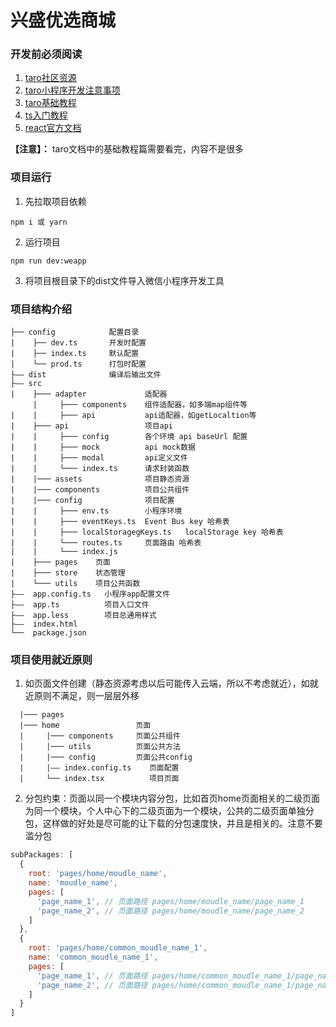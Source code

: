 # 兴盛优选商城

### 开发前必须阅读
1. [taro社区资源](https://taro-docs.jd.com/taro/docs/composition)
2. [taro小程序开发注意事项](https://taro-docs.jd.com/taro/docs/before-dev-remind)
3. [taro基础教程](https://taro-docs.jd.com/taro/docs/react)
4. [ts入门教程](https://ts.xcatliu.com/)
5. [react官方文档](https://react.docschina.org/)

**【注意】：** taro文档中的基础教程篇需要看完，内容不是很多


### 项目运行
1. 先拉取项目依赖
```
npm i 或 yarn
```
2. 运行项目
```
npm run dev:weapp
```
3. 将项目根目录下的dist文件导入微信小程序开发工具


### 项目结构介绍

```
├── config            配置目录
|    ├── dev.ts       开发时配置
|    ├── index.ts     默认配置
|    └── prod.ts      打包时配置
├—— dist              编译后输出文件
├—— src
|    ├─── adapter             适配器
     |     ├─── components    组件适配器，如多端map组件等
|    |     ├─── api           api适配器，如getLocaltion等
|    ├─── api                 项目api
|    |     ├─── config        各个环境 api baseUrl 配置
|    |     ├─── mock          api mock数据
|    |     ├─── modal         api定义文件
|    |     └─── index.ts      请求封装函数
|    |─── assets              项目静态资源
|    |─── components          项目公共组件
|    |─── config              项目配置
|    |     ├─── env.ts        小程序环境
|    |     ├─── eventKeys.ts  Event Bus key 哈希表
|    |     ├─── localStoragegKeys.ts   localStorage key 哈希表
|    |     └─── routes.ts     页面路由 哈希表
|    |     └─── index.js
|    ├─── pages    页面
|    ├─── store    状态管理
|    └─── utils    项目公共函数
├——  app.config.ts   小程序app配置文件
├——  app.ts          项目入口文件
├——  app.less        项目总通用样式
├——  index.html
└──  package.json
```

### 项目使用就近原则
1. 如页面文件创建（静态资源考虑以后可能传入云端，所以不考虑就近），如就近原则不满足，则一层层外移
```
  |─── pages
  |─── home                 页面
  |     |─── components     页面公共组件
  |     |─── utils          页面公共方法
  |     |─── config         页面公共config
  |     |—— index.config.ts    页面配置
  |     └── index.tsx          项目页面
```
2. 分包约束：页面以同一个模块内容分包，比如首页home页面相关的二级页面为同一个模块，个人中心下的二级页面为一个模块，公共的二级页面单独分包，这样做的好处是尽可能的让下载的分包速度快，并且是相关的。注意不要滥分包
```js
subPackages: [
  {
    root: 'pages/home/moudle_name',
    name: 'moudle_name',
    pages: [
      'page_name_1', // 页面路径 pages/home/moudle_name/page_name_1
      'page_name_2', // 页面路径 pages/home/moudle_name/page_name_2
    ]
  },
  {
    root: 'pages/home/common_moudle_name_1',
    name: 'common_moudle_name_1',
    pages: [
      'page_name_1', // 页面路径 pages/home/common_moudle_name_1/page_name_1
      'page_name_2', // 页面路径 pages/home/common_moudle_name_1/page_name_2
    ]
  }
]
```

   
